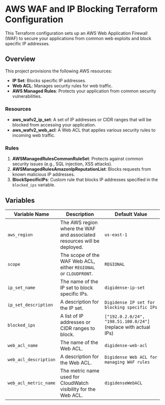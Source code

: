 # AWS WAF and IP Blocking Terraform Configuration

This Terraform configuration sets up an AWS Web Application Firewall (WAF) to secure your applications from common web exploits and block specific IP addresses.

## Overview

This project provisions the following AWS resources:
- **IP Set**: Blocks specific IP addresses.
- **Web ACL**: Manages security rules for web traffic.
- **AWS Managed Rules**: Protects your application from common security vulnerabilities.

### Resources
- **aws_wafv2_ip_set**: A set of IP addresses or CIDR ranges that will be blocked from accessing your application.
- **aws_wafv2_web_acl**: A Web ACL that applies various security rules to incoming web traffic.

### Rules
1. **AWSManagedRulesCommonRuleSet**: Protects against common security issues (e.g., SQL injection, XSS attacks).
2. **AWSManagedRulesAmazonIpReputationList**: Blocks requests from known malicious IP addresses.
3. **BlockSpecificIPs**: Custom rule that blocks IP addresses specified in the `blocked_ips` variable.

## Variables

| Variable Name             | Description                                                                 | Default Value             |
| ------------------------- | --------------------------------------------------------------------------- | ------------------------- |
| `aws_region`              | The AWS region where the WAF and associated resources will be deployed.      | `us-east-1`               |
| `scope`                   | The scope of the WAF Web ACL, either `REGIONAL` or `CLOUDFRONT`.             | `REGIONAL`                |
| `ip_set_name`             | The name of the IP set to block specific IPs.                                | `digidense-ip-set`        |
| `ip_set_description`      | A description for the IP set.                                                | `Digidense IP set for blocking specific IPs` |
| `blocked_ips`             | A list of IP addresses or CIDR ranges to block.                              | `["192.0.2.0/24", "198.51.100.0/24"]` (replace with actual IPs) |
| `web_acl_name`            | The name of the Web ACL.                                                     | `digidense-web-acl`       |
| `web_acl_description`     | A description for the Web ACL.                                               | `Digidense Web ACL for managing WAF rules` |
| `web_acl_metric_name`     | The metric name used for CloudWatch visibility for the Web ACL.              | `digidenseWebACL`         |


